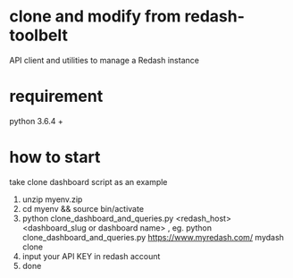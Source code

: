 # clone and modify from  redash-toolbelt
API client and utilities to manage a Redash instance

# requirement
python 3.6.4 + 

# how to start 


take clone dashboard script as an example

1. unzip myenv.zip 
2. cd myenv && source bin/activate
3. python clone_dashboard_and_queries.py <redash_host>  <dashboard_slug or dashboard name>  <prefix>  , eg. python clone_dashboard_and_queries.py https://www.myredash.com/  mydash clone
4. input your API KEY in redash account
5. done
